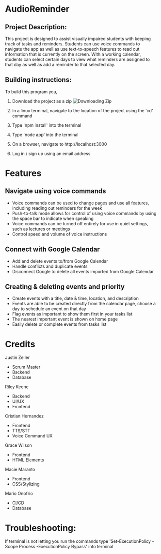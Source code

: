 # AudioReminder

## Project Description:

This project is designed to assist visually impaired students with keeping track of tasks and reminders.
Students can use voice commands to navigate the app as well as use text-to-speech features to read out 
information that is currently on the screen. With a working calendar, students can select certain days 
to view what reminders are assigned to that day as well as add a reminder to that selected day.


## Building instructions:

To build this program you,

1. Download the project as a zip
![Downloading Zip](/public/images/zip.png "Downloading Zip file")

2. In a linux terminal, navigate to the location of the project using the 'cd' command

3. Type 'npm install' into the terminal

4. Type 'node app' into the terminal

5. On a browser, navigate to http://localhost:3000

6. Log in / sign up using an email address

# Features
## Navigate using voice commands
- Voice commands can be used to change pages and use all features, including reading out reminders for the week
- Push-to-talk mode allows for control of using voice commands by using the space bar to indicate when speaking
- Voice commands can be turned off entirely for use in quiet settings, such as lectures or meetings
- Control speed and volume of voice instructions
## Connect with Google Calendar
- Add and delete events to/from Google Calendar
- Handle conflicts and duplicate events
- Disconnect Google to delete all events imported from Google Calendar
## Creating & deleting events and priority
- Create events with a title, date & time, location, and description
- Events are able to be created directly from the calendar page, choose a day to schedule an event on that day
- Flag events as important to show them first in your tasks list
- The nearest important event is shown on home page
- Easily delete or complete events from tasks list

# Credits

Justin Zeller 
- Scrum Master
- Backend
- Database

Riley Keene
- Backend
- UI/UX
- Frontend

Cristian Hernandez
- Frontend
- TTS/STT
- Voice Command UX

Grace Wilson
- Frontend
- HTML Elements

Macie Maranto
- Frontend
- CSS/Stylizing

Mario Onofrio
- CI/CD
- Database


# Troubleshooting:

If terminal is not letting you run the commands type 'Set-ExecutionPolicy -Scope Process -ExecutionPolicy Bypass' into terminal

